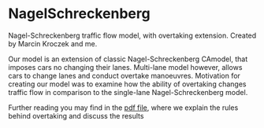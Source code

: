 # NagelSchreckenberg
Nagel-Schreckenberg traffic flow model, with overtaking extension.
Created by Marcin Kroczek and me.

Our model is an extension of classic Nagel-Schreckenberg CAmodel, that imposes cars no changing their lanes.
Multi-lane model however, allows cars to change lanes and conduct overtake manoeuvres. Motivation for creating 
our model was to examine how the ability of overtaking changes traffic flow in comparison to the single-lane Nagel-Schreckenberg model.

Further reading you may find in the [pdf file](https://github.com/Wotaker/NagelSchreckenberg/blob/master/Multilane_NaSch_final.pdf), where we explain the rules behind overtaking and discuss the results
